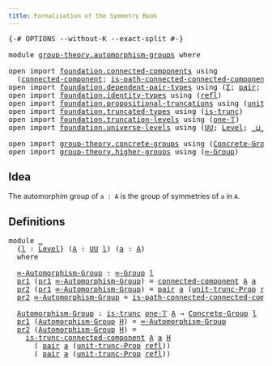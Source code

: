 ```yaml
---
title: Formalisation of the Symmetry Book
---
```


<pre class="Agda"><a id="60" class="Symbol">{-#</a> <a id="64" class="Keyword">OPTIONS</a> <a id="72" class="Pragma">--without-K</a> <a id="84" class="Pragma">--exact-split</a> <a id="98" class="Symbol">#-}</a>

<a id="103" class="Keyword">module</a> <a id="110" href="group-theory.automorphism-groups.html" class="Module">group-theory.automorphism-groups</a> <a id="143" class="Keyword">where</a>

<a id="150" class="Keyword">open</a> <a id="155" class="Keyword">import</a> <a id="162" href="foundation.connected-components.html" class="Module">foundation.connected-components</a> <a id="194" class="Keyword">using</a>
  <a id="202" class="Symbol">(</a><a id="203" href="foundation.connected-components.html#1084" class="Function">connected-component</a><a id="222" class="Symbol">;</a> <a id="224" href="foundation.connected-components.html#1544" class="Function">is-path-connected-connected-component</a><a id="261" class="Symbol">;</a> <a id="263" href="foundation.connected-components.html#2206" class="Function">is-trunc-connected-component</a><a id="291" class="Symbol">)</a>
<a id="293" class="Keyword">open</a> <a id="298" class="Keyword">import</a> <a id="305" href="foundation.dependent-pair-types.html" class="Module">foundation.dependent-pair-types</a> <a id="337" class="Keyword">using</a> <a id="343" class="Symbol">(</a><a id="344" href="foundation-core.dependent-pair-types.html#502" class="Record">Σ</a><a id="345" class="Symbol">;</a> <a id="347" href="foundation-core.dependent-pair-types.html#575" class="InductiveConstructor">pair</a><a id="351" class="Symbol">;</a> <a id="353" href="foundation-core.dependent-pair-types.html#592" class="Field">pr1</a><a id="356" class="Symbol">;</a> <a id="358" href="foundation-core.dependent-pair-types.html#604" class="Field">pr2</a><a id="361" class="Symbol">)</a>
<a id="363" class="Keyword">open</a> <a id="368" class="Keyword">import</a> <a id="375" href="foundation.identity-types.html" class="Module">foundation.identity-types</a> <a id="401" class="Keyword">using</a> <a id="407" class="Symbol">(</a><a id="408" href="foundation-core.identity-types.html#694" class="InductiveConstructor">refl</a><a id="412" class="Symbol">)</a>
<a id="414" class="Keyword">open</a> <a id="419" class="Keyword">import</a> <a id="426" href="foundation.propositional-truncations.html" class="Module">foundation.propositional-truncations</a> <a id="463" class="Keyword">using</a> <a id="469" class="Symbol">(</a><a id="470" href="foundation.propositional-truncations.html#2096" class="Function">unit-trunc-Prop</a><a id="485" class="Symbol">)</a>
<a id="487" class="Keyword">open</a> <a id="492" class="Keyword">import</a> <a id="499" href="foundation.truncated-types.html" class="Module">foundation.truncated-types</a> <a id="526" class="Keyword">using</a> <a id="532" class="Symbol">(</a><a id="533" href="foundation-core.truncated-types.html#1466" class="Function">is-trunc</a><a id="541" class="Symbol">)</a>
<a id="543" class="Keyword">open</a> <a id="548" class="Keyword">import</a> <a id="555" href="foundation.truncation-levels.html" class="Module">foundation.truncation-levels</a> <a id="584" class="Keyword">using</a> <a id="590" class="Symbol">(</a><a id="591" href="foundation-core.truncation-levels.html#517" class="Function">one-𝕋</a><a id="596" class="Symbol">)</a>
<a id="598" class="Keyword">open</a> <a id="603" class="Keyword">import</a> <a id="610" href="foundation.universe-levels.html" class="Module">foundation.universe-levels</a> <a id="637" class="Keyword">using</a> <a id="643" class="Symbol">(</a><a id="644" href="foundation-core.universe-levels.html#222" class="Primitive">UU</a><a id="646" class="Symbol">;</a> <a id="648" href="Agda.Primitive.html#597" class="Postulate">Level</a><a id="653" class="Symbol">;</a> <a id="655" href="Agda.Primitive.html#810" class="Primitive Operator">_⊔_</a><a id="658" class="Symbol">;</a> <a id="660" href="Agda.Primitive.html#780" class="Primitive">lsuc</a><a id="664" class="Symbol">)</a>

<a id="667" class="Keyword">open</a> <a id="672" class="Keyword">import</a> <a id="679" href="group-theory.concrete-groups.html" class="Module">group-theory.concrete-groups</a> <a id="708" class="Keyword">using</a> <a id="714" class="Symbol">(</a><a id="715" href="group-theory.concrete-groups.html#2031" class="Function">Concrete-Group</a><a id="729" class="Symbol">)</a>
<a id="731" class="Keyword">open</a> <a id="736" class="Keyword">import</a> <a id="743" href="group-theory.higher-groups.html" class="Module">group-theory.higher-groups</a> <a id="770" class="Keyword">using</a> <a id="776" class="Symbol">(</a><a id="777" href="group-theory.higher-groups.html#1474" class="Function">∞-Group</a><a id="784" class="Symbol">)</a>
</pre>
## Idea

The automorphim group of `a : A` is the group of symmetries of `a` in `A`.

## Definitions

<pre class="Agda"><a id="900" class="Keyword">module</a> <a id="907" href="group-theory.automorphism-groups.html#907" class="Module">_</a>
  <a id="911" class="Symbol">{</a><a id="912" href="group-theory.automorphism-groups.html#912" class="Bound">l</a> <a id="914" class="Symbol">:</a> <a id="916" href="Agda.Primitive.html#597" class="Postulate">Level</a><a id="921" class="Symbol">}</a> <a id="923" class="Symbol">(</a><a id="924" href="group-theory.automorphism-groups.html#924" class="Bound">A</a> <a id="926" class="Symbol">:</a> <a id="928" href="foundation-core.universe-levels.html#222" class="Primitive">UU</a> <a id="931" href="group-theory.automorphism-groups.html#912" class="Bound">l</a><a id="932" class="Symbol">)</a> <a id="934" class="Symbol">(</a><a id="935" href="group-theory.automorphism-groups.html#935" class="Bound">a</a> <a id="937" class="Symbol">:</a> <a id="939" href="group-theory.automorphism-groups.html#924" class="Bound">A</a><a id="940" class="Symbol">)</a>
  <a id="944" class="Keyword">where</a>
  
  <a id="955" href="group-theory.automorphism-groups.html#955" class="Function">∞-Automorphism-Group</a> <a id="976" class="Symbol">:</a> <a id="978" href="group-theory.higher-groups.html#1474" class="Function">∞-Group</a> <a id="986" href="group-theory.automorphism-groups.html#912" class="Bound">l</a>
  <a id="990" href="foundation-core.dependent-pair-types.html#592" class="Field">pr1</a> <a id="994" class="Symbol">(</a><a id="995" href="foundation-core.dependent-pair-types.html#592" class="Field">pr1</a> <a id="999" href="group-theory.automorphism-groups.html#955" class="Function">∞-Automorphism-Group</a><a id="1019" class="Symbol">)</a> <a id="1021" class="Symbol">=</a> <a id="1023" href="foundation.connected-components.html#1084" class="Function">connected-component</a> <a id="1043" href="group-theory.automorphism-groups.html#924" class="Bound">A</a> <a id="1045" href="group-theory.automorphism-groups.html#935" class="Bound">a</a>
  <a id="1049" href="foundation-core.dependent-pair-types.html#604" class="Field">pr2</a> <a id="1053" class="Symbol">(</a><a id="1054" href="foundation-core.dependent-pair-types.html#592" class="Field">pr1</a> <a id="1058" href="group-theory.automorphism-groups.html#955" class="Function">∞-Automorphism-Group</a><a id="1078" class="Symbol">)</a> <a id="1080" class="Symbol">=</a> <a id="1082" href="foundation-core.dependent-pair-types.html#575" class="InductiveConstructor">pair</a> <a id="1087" href="group-theory.automorphism-groups.html#935" class="Bound">a</a> <a id="1089" class="Symbol">(</a><a id="1090" href="foundation.propositional-truncations.html#2096" class="Function">unit-trunc-Prop</a> <a id="1106" href="foundation-core.identity-types.html#694" class="InductiveConstructor">refl</a><a id="1110" class="Symbol">)</a>
  <a id="1114" href="foundation-core.dependent-pair-types.html#604" class="Field">pr2</a> <a id="1118" href="group-theory.automorphism-groups.html#955" class="Function">∞-Automorphism-Group</a> <a id="1139" class="Symbol">=</a> <a id="1141" href="foundation.connected-components.html#1544" class="Function">is-path-connected-connected-component</a> <a id="1179" href="group-theory.automorphism-groups.html#924" class="Bound">A</a> <a id="1181" href="group-theory.automorphism-groups.html#935" class="Bound">a</a>

  <a id="1186" href="group-theory.automorphism-groups.html#1186" class="Function">Automorphism-Group</a> <a id="1205" class="Symbol">:</a> <a id="1207" href="foundation-core.truncated-types.html#1466" class="Function">is-trunc</a> <a id="1216" href="foundation-core.truncation-levels.html#517" class="Function">one-𝕋</a> <a id="1222" href="group-theory.automorphism-groups.html#924" class="Bound">A</a> <a id="1224" class="Symbol">→</a> <a id="1226" href="group-theory.concrete-groups.html#2031" class="Function">Concrete-Group</a> <a id="1241" href="group-theory.automorphism-groups.html#912" class="Bound">l</a>
  <a id="1245" href="foundation-core.dependent-pair-types.html#592" class="Field">pr1</a> <a id="1249" class="Symbol">(</a><a id="1250" href="group-theory.automorphism-groups.html#1186" class="Function">Automorphism-Group</a> <a id="1269" href="group-theory.automorphism-groups.html#1269" class="Bound">H</a><a id="1270" class="Symbol">)</a> <a id="1272" class="Symbol">=</a> <a id="1274" href="group-theory.automorphism-groups.html#955" class="Function">∞-Automorphism-Group</a>
  <a id="1297" href="foundation-core.dependent-pair-types.html#604" class="Field">pr2</a> <a id="1301" class="Symbol">(</a><a id="1302" href="group-theory.automorphism-groups.html#1186" class="Function">Automorphism-Group</a> <a id="1321" href="group-theory.automorphism-groups.html#1321" class="Bound">H</a><a id="1322" class="Symbol">)</a> <a id="1324" class="Symbol">=</a> 
    <a id="1331" href="foundation.connected-components.html#2206" class="Function">is-trunc-connected-component</a> <a id="1360" href="group-theory.automorphism-groups.html#924" class="Bound">A</a> <a id="1362" href="group-theory.automorphism-groups.html#935" class="Bound">a</a> <a id="1364" href="group-theory.automorphism-groups.html#1321" class="Bound">H</a>
      <a id="1372" class="Symbol">(</a> <a id="1374" href="foundation-core.dependent-pair-types.html#575" class="InductiveConstructor">pair</a> <a id="1379" href="group-theory.automorphism-groups.html#935" class="Bound">a</a> <a id="1381" class="Symbol">(</a><a id="1382" href="foundation.propositional-truncations.html#2096" class="Function">unit-trunc-Prop</a> <a id="1398" href="foundation-core.identity-types.html#694" class="InductiveConstructor">refl</a><a id="1402" class="Symbol">))</a>
      <a id="1411" class="Symbol">(</a> <a id="1413" href="foundation-core.dependent-pair-types.html#575" class="InductiveConstructor">pair</a> <a id="1418" href="group-theory.automorphism-groups.html#935" class="Bound">a</a> <a id="1420" class="Symbol">(</a><a id="1421" href="foundation.propositional-truncations.html#2096" class="Function">unit-trunc-Prop</a> <a id="1437" href="foundation-core.identity-types.html#694" class="InductiveConstructor">refl</a><a id="1441" class="Symbol">))</a>
</pre>